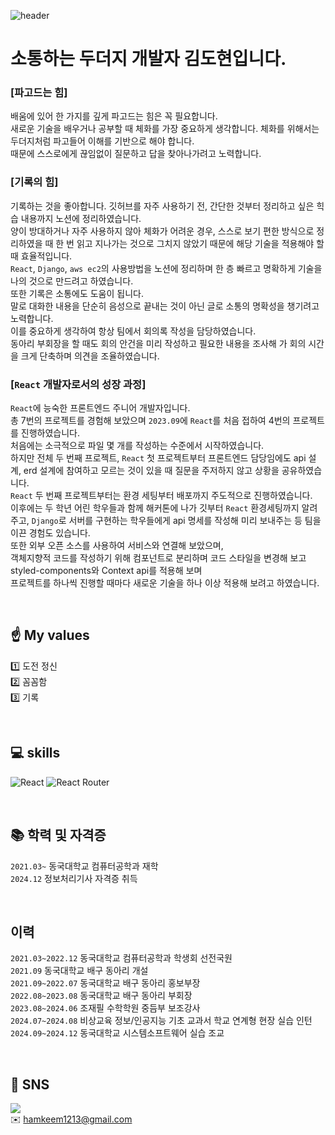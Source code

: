 ![header](https://capsule-render.vercel.app/api?type=venom&color=0:581cfb,100:bc1cfb&height=300&section=header&text=김도현&fontSize=80&desc=소통하는%20두더지입니다&descAlignY=75&fontColor=f3dced)

# 소통하는 두더지 개발자 김도현입니다.
### [파고드는 힘]
배움에 있어 한 가지를 깊게 파고드는 힘은 꼭 필요합니다.<br>
새로운 기술을 배우거나 공부할 때 체화를 가장 중요하게 생각합니다. 체화를 위해서는 두더지처럼 파고들어 이해를 기반으로 해야 합니다.<br>
때문에 스스로에게 끊임없이 질문하고 답을 찾아나가려고 노력합니다.

### [기록의 힘]
기록하는 것을 좋아합니다. 깃허브를 자주 사용하기 전, 간단한 것부터 정리하고 싶은 힉습 내용까지 노션에 정리하였습니다.<br>
양이 방대하거나 자주 사용하지 않아 체화가 어려운 경우, 스스로 보기 편한 방식으로 정리하였을 때 한 번 읽고 지나가는 것으로 그치지 않았기 때문에 해당 기술을 적용해야 할 때 효율적입니다.<br>
`React`, `Django`, `aws ec2`의 사용방법을 노션에 정리하며 한 층 빠르고 명확하게 기술을 나의 것으로 만드려고 하였습니다.<br>
또한 기록은 소통에도 도움이 됩니다.<Br>
말로 대화한 내용을 단순히 음성으로 끝내는 것이 아닌 글로 소통의 명확성을 챙기려고 노력합니다.<br>
이를 중요하게 생각하여 항상 팀에서 회의록 작성을 담당하였습니다.<br>
동아리 부회장을 할 때도 회의 안건을 미리 작성하고 필요한 내용을 조사해 가 회의 시간을 크게 단축하며 의견을 조율하였습니다.

### [`React` 개발자로서의 성장 과정]
`React`에 능숙한 프론트엔드 주니어 개발자입니다.<br>
총 7번의 프로젝트를 경험해 보았으며 `2023.09`에 `React`를 처음 접하여 4번의 프로젝트를 진행하였습니다.<br>
처음에는 소극적으로 파일 몇 개를 작성하는 수준에서 시작하였습니다.<br>
하지만 전체 두 번째 프로젝트, `React` 첫 프로젝트부터 프론트엔드 담당임에도 api 설계, erd 설계에 참여하고 모르는 것이 있을 때 질문을 주저하지 않고 상황을 공유하였습니다.<br>
`React` 두 번째 프로젝트부터는 환경 세팅부터 배포까지 주도적으로 진행하였습니다.<br>
이후에는 두 학년 어린 학우들과 함께 해커톤에 나가 깃부터 `React` 환경세팅까지 알려주고, `Django`로 서버를 구현하는 학우들에게 api 명세를 작성해 미리 보내주는 등 팀을 이끈 경험도 있습니다.<br>
또한 외부 오픈 소스를 사용하여 서비스와 연결해 보았으며,<br>
객체지향적 코드를 작성하기 위해 컴포넌트로 분리하며 코드 스타일을 변경해 보고 styled-components와 Context api를 적용해 보며<br>
프로젝트를 하나씩 진행할 때마다 새로운 기술을 하나 이상 적용해 보려고 하였습니다.<br>

<br>

## ☝️ My values
1️⃣ 도전 정신 <br>
2️⃣ 꼼꼼함 <br>
3️⃣ 기록

<br>

## 💻 skills
![React](https://img.shields.io/badge/react-%2320232a.svg?style=for-the-badge&logo=react&logoColor=%2361DAFB)
![React Router](https://img.shields.io/badge/React_Router-CA4245?style=for-the-badge&logo=react-router&logoColor=white)

<br>

## 📚 학력 및 자격증
`2021.03~` 동국대학교 컴퓨터공학과 재학<br>
`2024.12` 정보처리기사 자격증 취득

<br>

## 이력
`2021.03~2022.12` 동국대학교 컴퓨터공학과 학생회 선전국원<br>
`2021.09` 동국대학교 배구 동아리 개설<br>
`2021.09~2022.07` 동국대학교 배구 동아리 홍보부장<br>
`2022.08~2023.08` 동국대학교 배구 동아리 부회장<br>
`2023.08~2024.06` 조재필 수학학원 중듬부 보조강사<br>
`2024.07~2024.08` 비상교육 정보/인공지능 기초 교과서 학교 연계형 현장 실습 인턴<br>
`2024.09~2024.12` 동국대학교 시스템소프트웨어 실습 조교<br>

<br>

## 💬 SNS
<a href="https://www.instagram.com/oki._.dokim/" target="_blank"><img src="https://img.shields.io/badge/Instagram-bc1cfb?style=flat-square&logo=Instagram&logoColor=white"/></a> <br>
✉️ hamkeem1213@gmail.com
